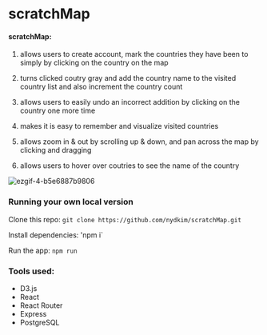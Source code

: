 # scratchMap

#### scratchMap:

1. allows users to create account, mark the countries they have been to simply by clicking on the country on the map

2. turns clicked coutry gray and add the country name to the visited country list and also increment the country count

3. allows users to easily undo an incorrect addition by clicking on the country one more time

4. makes it is easy to remember and visualize visited countries

5. allows zoom in & out by scrolling up & down, and pan across the map by clicking and dragging

6. allows users to hover over coutries to see the name of the country


![ezgif-4-b5e6887b9806](https://user-images.githubusercontent.com/63560710/85976336-5b8f8c80-b9a8-11ea-8b95-cda8009e6eb2.gif)


### Running your own local version

Clone this repo: `git clone https://github.com/nydkim/scratchMap.git`

Install dependencies: 'npm i`

Run the app: `npm run`


### Tools used:

* D3.js
* React
* React Router
* Express
* PostgreSQL

